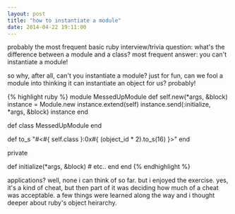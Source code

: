 ```yaml
---
layout: post
title: "how to instantiate a module"
date: 2014-04-22 19:11:00
---
```


probably the most frequent basic ruby interview/trivia question: what's the difference between a module and a class? most frequent answer: you can't instantiate a module!

so why, after all, can't you instantiate a module? just for fun, can we fool a module into thinking it can instantiate an object for us? probably!

{% highlight ruby %}
module MessedUpModule
  def self.new(*args, &block)
    instance = Module.new
    instance.extend(self)
    instance.send(:initialize, *args, &block)
    instance
  end

  def class
    MessedUpModule
  end

  def to_s
    "#<#{ self.class }:0x#{ (object_id * 2).to_s(16) }>"
  end

  private

  def initialize(*args, &block)
    # etc..
  end
end
{% endhighlight %}

applications? well, none i can think of so far. but i enjoyed the exercise. yes, it's a kind of cheat, but then part of it was deciding how much of a cheat was acceptable. a few things were learned along the way and i thought deeper about ruby's object heirarchy.
